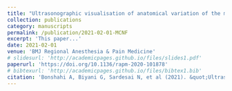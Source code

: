 ```yaml
---
title: "Ultrasonographic visualisation of anatomical variation of the medial cutaneous nerve of forearm and its depiction by the novel use of a custom computer program to generate 2D diagrams"
collection: publications
category: manuscripts
permalink: /publication/2021-02-01-MCNF
excerpt: 'This paper...'
date: 2021-02-01
venue: 'BMJ Regional Anesthesia & Pain Medicine'
# slidesurl: 'http://academicpages.github.io/files/slides1.pdf'
paperurl: 'https://doi.org/10.1136/rapm-2020-101878'
# bibtexurl: 'http://academicpages.github.io/files/bibtex1.bib'
citation: 'Bonshahi A, Biyani G, Sardesai N, et al (2021). &quot;Ultrasonographic visualisation of anatomical variation of the medial cutaneous nerve of forearm and its depiction by the novel use of a custom computer program to generate 2D diagrams.&quot; <i>Regional Anesthesia & Pain Medicine</i>. 46(182-183).'
---
```


